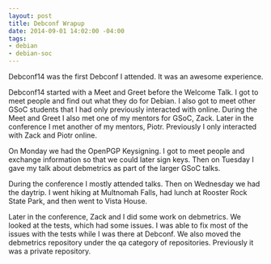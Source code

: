 ```yaml
---
layout: post
title: Debconf Wrapup
date: 2014-09-01 14:02:00 -04:00
tags:
- debian
- debian-soc
---
```


Debconf14 was the first Debconf I attended. It was an awesome experience.

Debconf14 started with a Meet and Greet before the Welcome Talk. I got to meet people and find out what they do for Debian. I also got to meet other GSoC students that I had only previously interacted with online. During the Meet and Greet I also met one of my mentors for GSoC, Zack. Later in the conference I met another of my mentors, Piotr. Previously I only interacted with Zack and Piotr online.

On Monday we had the OpenPGP Keysigning. I got to meet people and exchange information so that we could later sign keys. Then on Tuesday I gave my talk about debmetrics as part of the larger GSoC talks.

During the conference I mostly attended talks. Then on Wednesday we had the daytrip. I went hiking at Multnomah Falls, had lunch at Rooster Rock State Park, and then went to Vista House.

Later in the conference, Zack and I did some work on debmetrics. We looked at the tests, which had some issues. I was able to fix most of the issues with the tests while I was there at Debconf. We also moved the debmetrics repository under the qa category of repositories. Previously it was a private repository.
